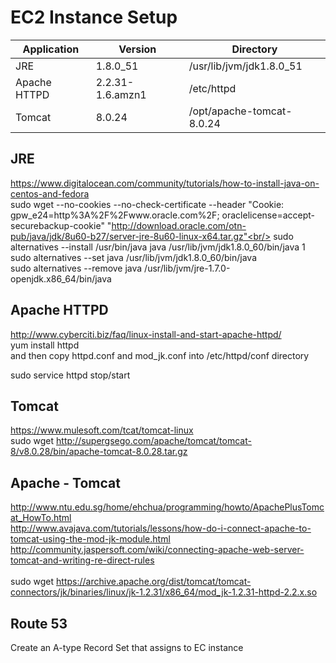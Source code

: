 EC2 Instance Setup
============

| Application | Version | Directory |
|-------------|---------|-----------|
| JRE | 1.8.0_51 | /usr/lib/jvm/jdk1.8.0_51 |
| Apache HTTPD | 2.2.31-1.6.amzn1 | /etc/httpd |
| Tomcat | 8.0.24 | /opt/apache-tomcat-8.0.24 |

JRE
--------
https://www.digitalocean.com/community/tutorials/how-to-install-java-on-centos-and-fedora<br/>
sudo wget --no-cookies --no-check-certificate --header "Cookie: gpw_e24=http%3A%2F%2Fwww.oracle.com%2F; oraclelicense=accept-securebackup-cookie" "http://download.oracle.com/otn-pub/java/jdk/8u60-b27/server-jre-8u60-linux-x64.tar.gz"<br/>
sudo alternatives --install /usr/bin/java java /usr/lib/jvm/jdk1.8.0_60/bin/java 1<br/>
sudo alternatives --set java /usr/lib/jvm/jdk1.8.0_60/bin/java<br/>
sudo alternatives --remove java /usr/lib/jvm/jre-1.7.0-openjdk.x86_64/bin/java


Apache HTTPD
--------
http://www.cyberciti.biz/faq/linux-install-and-start-apache-httpd/<br/>
yum install httpd<br/>
and then copy httpd.conf and mod_jk.conf into /etc/httpd/conf directory

sudo service httpd stop/start

Tomcat
--------
https://www.mulesoft.com/tcat/tomcat-linux<br/>
sudo wget http://supergsego.com/apache/tomcat/tomcat-8/v8.0.28/bin/apache-tomcat-8.0.28.tar.gz

Apache - Tomcat
--------
http://www.ntu.edu.sg/home/ehchua/programming/howto/ApachePlusTomcat_HowTo.html<br/>
http://www.avajava.com/tutorials/lessons/how-do-i-connect-apache-to-tomcat-using-the-mod-jk-module.html<br/>
http://community.jaspersoft.com/wiki/connecting-apache-web-server-tomcat-and-writing-re-direct-rules<br/>
<br/>
sudo wget https://archive.apache.org/dist/tomcat/tomcat-connectors/jk/binaries/linux/jk-1.2.31/x86_64/mod_jk-1.2.31-httpd-2.2.x.so<br/>

Route 53
-------
Create an A-type Record Set that assigns to EC instance

